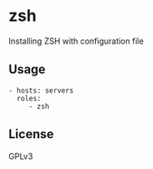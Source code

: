 zsh
=========================

Installing ZSH with
configuration file


Usage
-------------------------

    - hosts: servers
      roles:
         - zsh


License
-------------------------

GPLv3
